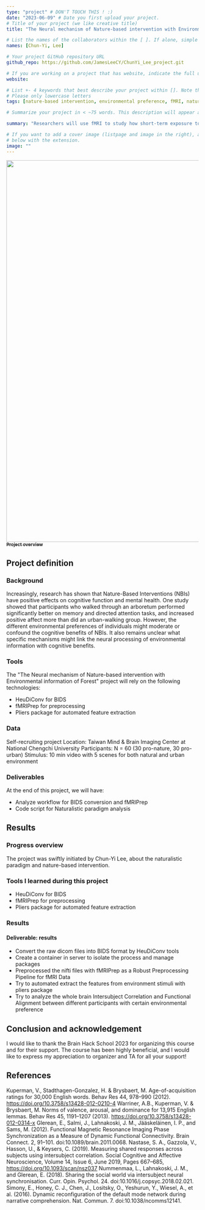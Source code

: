 ```yaml
---
type: "project" # DON'T TOUCH THIS ! :)
date: "2023-06-09" # Date you first upload your project.
# Title of your project (we like creative title)
title: "The Neural mechanism of Nature-based intervention with Environmental information of Forest"

# List the names of the collaborators within the [ ]. If alone, simple put your name within []
names: [Chun-Yi, Lee]

# Your project GitHub repository URL
github_repo: https://github.com/JamesLeeCY/ChunYi_Lee_project.git

# If you are working on a project that has website, indicate the full url including "https://" below or leave it empty.
website:

# List +- 4 keywords that best describe your project within []. Note that the project summary also involves a number of key words. Those are listed on top of the [github repository](https://github.com/PSY6983-2021/project_template), click `manage topics`.
# Please only lowercase letters
tags: [nature-based intervention, environmental preference, fMRI, naturalistic paradigm]

# Summarize your project in < ~75 words. This description will appear at the top of your page and on the list page with other projects..

summary: "Researchers will use fMRI to study how short-term exposure to nature affects the brain. They hypothesize that nature exposure will improve cognitive function and reduce noisy information processing in the VMPFC."

# If you want to add a cover image (listpage and image in the right), add it to your directory and indicate the name
# below with the extension.
image: ""
---
```

<a href="https://drive.google.com/file/d/1mf_Asopjr3b24oeCJW2zO_3eHvJha_GH/view?usp=sharing">
<img src="https://drive.google.com/uc?export=view&id=1mf_Asopjr3b24oeCJW2zO_3eHvJha_GH" 
width="1000px;" alt=""/>
<br /><sub><b>Project overview</b></sub>
</a>

## Project definition

### Background

Increasingly, research has shown that Nature-Based Interventions (NBIs) have positive effects on cognitive function and mental health. One study showed that participants who walked through an arboretum performed significantly better on memory and directed attention tasks, and increased positive affect more than did an urban-walking group. However, the different environmental preferences of individuals might moderate or confound the cognitive benefits of NBIs. It also remains unclear what specific mechanisms might link the neural processing of environmental information with cognitive benefits.

### Tools

The "The Neural mechanism of Nature-based intervention with Environmental information of Forest" project will rely on the following technologies:

 * HeuDiConv for BIDS
 * fMRIPrep for preprocessing
 * Pliers package for automated feature extraction

### Data

Self-recruiting project
Location: Taiwan Mind & Brain Imaging Center at National Chengchi University
Participants: N = 60 (30 pro-nature, 30 pro-urban)
Stimulus: 10 min video with 5 scenes for both natural and urban environment


### Deliverables

At the end of this project, we will have:
 - Analyze workflow for BIDS conversion and fMRIPrep
 - Code script for Naturalistic paradigm analysis

## Results

### Progress overview

The project was swiftly initiated by Chun-Yi Lee, about the naturalistic paradigm and nature-based intervention.

### Tools I learned during this project

 * HeuDiConv for BIDS
 * fMRIPrep for preprocessing
 * Pliers package for automated feature extraction

### Results

#### Deliverable: results

 * Convert the raw dicom files into BIDS format by HeuDiConv tools
 * Create a container in server to isolate the process and manage packages
 * Preprocessed the nifti files with fMRIPrep as a Robust Preprocessing Pipeline for fMRI Data
 * Try to automated extract the features from environment stimuli with pliers package
 * Try to analyze the whole brain Intersubject Correlation and Functional Alignment between different participants with certain environmental preference


## Conclusion and acknowledgement

I would like to thank the Brain Hack School 2023 for organizing this course and for their support. The course has been highly beneficial, and I would like to express my appreciation to organizer and TA for all your support!
 
 ## References
 
Kuperman, V., Stadthagen-Gonzalez, H. & Brysbaert, M. Age-of-acquisition ratings for 30,000 English words. Behav Res 44, 978–990 (2012). https://doi.org/10.3758/s13428-012-0210-4
Warriner, A.B., Kuperman, V. & Brysbaert, M. Norms of valence, arousal, and dominance for 13,915 English lemmas. Behav Res 45, 1191–1207 (2013). https://doi.org/10.3758/s13428-012-0314-x
Glerean, E., Salmi, J., Lahnakoski, J. M., Jääskeläinen, I. P., and Sams, M. (2012). Functional Magnetic Resonance Imaging Phase Synchronization as a Measure of Dynamic Functional Connectivity. Brain Connect. 2, 91–101. doi:10.1089/brain.2011.0068.
Nastase, S. A., Gazzola, V., Hasson, U., & Keysers, C. (2019). Measuring shared responses across subjects using intersubject correlation. Social Cognitive and Affective Neuroscience, Volume 14, Issue 6, June 2019, Pages 667–685, https://doi.org/10.1093/scan/nsz037
Nummenmaa, L., Lahnakoski, J. M., and Glerean, E. (2018). Sharing the social world via intersubject neural synchronisation. Curr. Opin. Psychol. 24. doi:10.1016/j.copsyc.2018.02.021.
Simony, E., Honey, C. J., Chen, J., Lositsky, O., Yeshurun, Y., Wiesel, A., et al. (2016). Dynamic reconfiguration of the default mode network during narrative comprehension. Nat. Commun. 7. doi:10.1038/ncomms12141.

 
 
